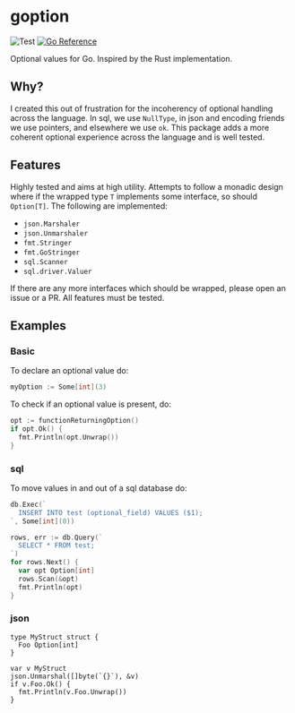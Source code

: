 # goption
![Test](https://github.com/jordan-bonecutter/goption/workflows/Main/badge.svg)
[![Go Reference](https://pkg.go.dev/badge/github.com/jordan-bonecutter/goption.svg)](https://pkg.go.dev/github.com/jordan-bonecutter/goption)

Optional values for Go. Inspired by the Rust implementation.

## Why?
I created this out of frustration for the incoherency of optional handling across the language. In sql, we use `NullType`, in json and encoding friends we use pointers, and elsewhere we use `ok`. This package adds a more coherent optional experience across the language and is well tested.

## Features
Highly tested and aims at high utility. Attempts to follow a monadic design where if the wrapped type `T` implements some interface, so should `Option[T]`. The following are implemented:
- `json.Marshaler`
- `json.Unmarshaler`
- `fmt.Stringer`
- `fmt.GoStringer`
- `sql.Scanner`
- `sql.driver.Valuer`

If there are any more interfaces which should be wrapped, please open an issue or a PR. All features must be tested.

## Examples

### Basic
To declare an optional value do:

```go
myOption := Some[int](3)
```

To check if an optional value is present, do:

```go
opt := functionReturningOption()
if opt.Ok() {
  fmt.Println(opt.Unwrap())
}
```

### sql
To move values in and out of a sql database do:

```go
db.Exec(`
  INSERT INTO test (optional_field) VALUES ($1);
`, Some[int](0))

rows, err := db.Query(`
  SELECT * FROM test;
`)
for rows.Next() {
  var opt Option[int]
  rows.Scan(&opt)
  fmt.Println(opt)
}
```

### json
```
type MyStruct struct {
  Foo Option[int]
}

var v MyStruct
json.Unmarshal([]byte(`{}`), &v)
if v.Foo.Ok() {
  fmt.Println(v.Foo.Unwrap())
}
```

